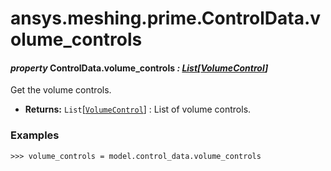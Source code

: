 # ansys.meshing.prime.ControlData.volume_controls

#### *property* ControlData.volume_controls *: [List](https://docs.python.org/3.11/library/typing.html#typing.List)[[VolumeControl](ansys.meshing.prime.VolumeControl.md#ansys.meshing.prime.VolumeControl)]*

Get the volume controls.

* **Returns:**
  `List`[[`VolumeControl`](ansys.meshing.prime.VolumeControl.md#ansys.meshing.prime.VolumeControl)]
  : List of volume controls.

### Examples

```pycon
>>> volume_controls = model.control_data.volume_controls
```

<!-- !! processed by numpydoc !! -->
